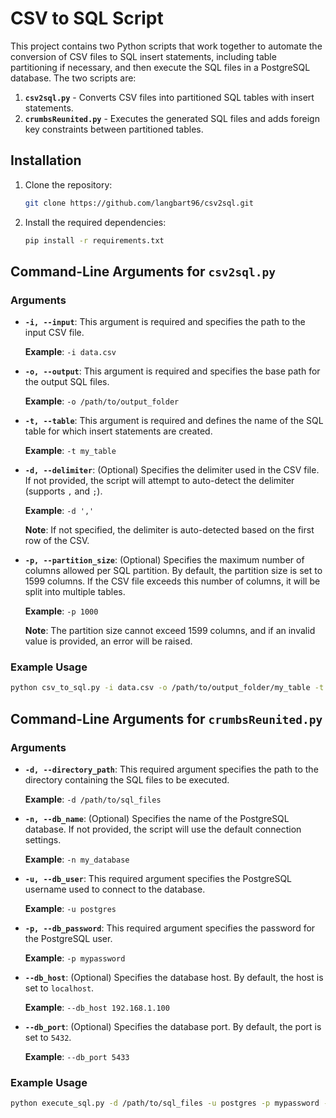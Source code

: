 # CSV to SQL Script

This project contains two Python scripts that work together to automate the conversion of CSV files to SQL insert statements, including table partitioning if necessary, and then execute the SQL files in a PostgreSQL database. The two scripts are:

1. **`csv2sql.py`** - Converts CSV files into partitioned SQL tables with insert statements.
2. **`crumbsReunited.py`** - Executes the generated SQL files and adds foreign key constraints between partitioned tables.

## Installation

1. Clone the repository:
    ```bash
    git clone https://github.com/langbart96/csv2sql.git
    ```
2. Install the required dependencies:
    ```bash
    pip install -r requirements.txt

   
## Command-Line Arguments for **`csv2sql.py`**

### Arguments

- **`-i, --input`**: This argument is required and specifies the path to the input CSV file.
  
  **Example**: `-i data.csv`
  
- **`-o, --output`**: This argument is required and specifies the base path for the output SQL files.

  **Example**: `-o /path/to/output_folder`

- **`-t, --table`**: This argument is required and defines the name of the SQL table for which insert statements are created.

  **Example**: `-t my_table`

- **`-d, --delimiter`**: (Optional) Specifies the delimiter used in the CSV file. If not provided, the script will attempt to auto-detect the delimiter (supports `,` and `;`).

  **Example**: `-d ','`
  
  **Note**: If not specified, the delimiter is auto-detected based on the first row of the CSV.

- **`-p, --partition_size`**: (Optional) Specifies the maximum number of columns allowed per SQL partition. By default, the partition size is set to 1599 columns. If the CSV file exceeds this number of columns, it will be split into multiple tables.

  **Example**: `-p 1000`

  **Note**: The partition size cannot exceed 1599 columns, and if an invalid value is provided, an error will be raised.

### Example Usage

```bash
python csv_to_sql.py -i data.csv -o /path/to/output_folder/my_table -t my_table -d ',' -p 1000
```

## Command-Line Arguments for **`crumbsReunited.py`**

### Arguments

- **`-d, --directory_path`**: This required argument specifies the path to the directory containing the SQL files to be executed.

  **Example**: `-d /path/to/sql_files`

- **`-n, --db_name`**: (Optional) Specifies the name of the PostgreSQL database. If not provided, the script will use the default connection settings.

  **Example**: `-n my_database`

- **`-u, --db_user`**: This required argument specifies the PostgreSQL username used to connect to the database.

  **Example**: `-u postgres`

- **`-p, --db_password`**: This required argument specifies the password for the PostgreSQL user.

  **Example**: `-p mypassword`

- **`--db_host`**: (Optional) Specifies the database host. By default, the host is set to `localhost`.

  **Example**: `--db_host 192.168.1.100`

- **`--db_port`**: (Optional) Specifies the database port. By default, the port is set to `5432`.

  **Example**: `--db_port 5433`

### Example Usage

```bash
python execute_sql.py -d /path/to/sql_files -u postgres -p mypassword -n my_database --db_host 192.168.1.100 --db_port 5433
```
